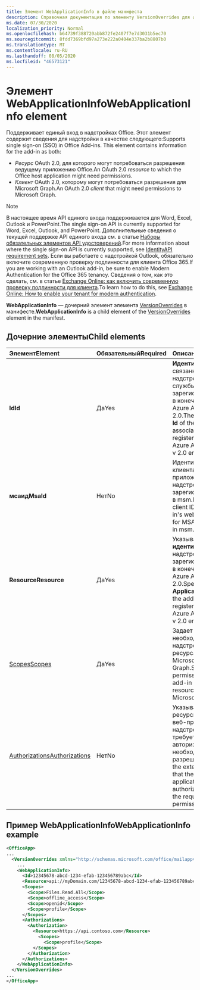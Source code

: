 ```yaml
---
title: Элемент WebApplicationInfo в файле манифеста
description: Справочная документация по элементу VersionOverrides для файлов манифеста надстроек Office (XML).
ms.date: 07/30/2020
localization_priority: Normal
ms.openlocfilehash: b64739f388720abb872fe2407f7e7d3031b5ec70
ms.sourcegitcommit: 8fdd7369bfd97a273e222a0404e337ba2b8807b0
ms.translationtype: MT
ms.contentlocale: ru-RU
ms.lasthandoff: 08/05/2020
ms.locfileid: "46573121"
---
```

# <a name="webapplicationinfo-element"></a><span data-ttu-id="04aa2-103">Элемент WebApplicationInfo</span><span class="sxs-lookup"><span data-stu-id="04aa2-103">WebApplicationInfo element</span></span>

<span data-ttu-id="04aa2-104">Поддерживает единый вход в надстройках Office. Этот элемент содержит сведения для надстройки в качестве следующего:</span><span class="sxs-lookup"><span data-stu-id="04aa2-104">Supports single sign-on (SSO) in Office Add-ins. This element contains information for the add-in as both:</span></span>

- <span data-ttu-id="04aa2-105">*Ресурс* OAuth 2.0, для которого могут потребоваться разрешения ведущему приложению Office.</span><span class="sxs-lookup"><span data-stu-id="04aa2-105">An OAuth 2.0 *resource* to which the Office host application might need permissions.</span></span>
- <span data-ttu-id="04aa2-106">*Клиент* OAuth 2.0, которому могут потребоваться разрешения для Microsoft Graph.</span><span class="sxs-lookup"><span data-stu-id="04aa2-106">An OAuth 2.0 *client* that might need permissions to Microsoft Graph.</span></span>

> [!NOTE]
> <span data-ttu-id="04aa2-107">В настоящее время API единого входа поддерживается для Word, Excel, Outlook и PowerPoint.</span><span class="sxs-lookup"><span data-stu-id="04aa2-107">The single sign-on API is currently supported for Word, Excel, Outlook, and PowerPoint.</span></span> <span data-ttu-id="04aa2-108">Дополнительные сведения о текущей поддержке API единого входа см. в статье [Наборы обязательных элементов API удостоверений](/office/dev/add-ins/reference/requirement-sets/identity-api-requirement-sets).</span><span class="sxs-lookup"><span data-stu-id="04aa2-108">For more information about where the single sign-on API is currently supported, see [IdentityAPI requirement sets](/office/dev/add-ins/reference/requirement-sets/identity-api-requirement-sets).</span></span> <span data-ttu-id="04aa2-109">Если вы работаете с надстройкой Outlook, обязательно включите современную проверку подлинности для клиента Office 365.</span><span class="sxs-lookup"><span data-stu-id="04aa2-109">If you are working with an Outlook add-in, be sure to enable Modern Authentication for the Office 365 tenancy.</span></span> <span data-ttu-id="04aa2-110">Сведения о том, как это сделать, см. в статье [Exchange Online: как включить современную проверку подлинности для клиента](https://social.technet.microsoft.com/wiki/contents/articles/32711.exchange-online-how-to-enable-your-tenant-for-modern-authentication.aspx).</span><span class="sxs-lookup"><span data-stu-id="04aa2-110">To learn how to do this, see [Exchange Online: How to enable your tenant for modern authentication](https://social.technet.microsoft.com/wiki/contents/articles/32711.exchange-online-how-to-enable-your-tenant-for-modern-authentication.aspx).</span></span>

<span data-ttu-id="04aa2-111">**WebApplicationInfo** — дочерний элемент элемента [VersionOverrides](versionoverrides.md) в манифесте.</span><span class="sxs-lookup"><span data-stu-id="04aa2-111">**WebApplicationInfo** is a child element of the [VersionOverrides](versionoverrides.md) element in the manifest.</span></span>  

## <a name="child-elements"></a><span data-ttu-id="04aa2-112">Дочерние элементы</span><span class="sxs-lookup"><span data-stu-id="04aa2-112">Child elements</span></span>

|  <span data-ttu-id="04aa2-113">Элемент</span><span class="sxs-lookup"><span data-stu-id="04aa2-113">Element</span></span> |  <span data-ttu-id="04aa2-114">Обязательный</span><span class="sxs-lookup"><span data-stu-id="04aa2-114">Required</span></span>  |  <span data-ttu-id="04aa2-115">Описание</span><span class="sxs-lookup"><span data-stu-id="04aa2-115">Description</span></span>  |
|:-----|:-----|:-----|
|  <span data-ttu-id="04aa2-116">**Id**</span><span class="sxs-lookup"><span data-stu-id="04aa2-116">**Id**</span></span>    |  <span data-ttu-id="04aa2-117">Да</span><span class="sxs-lookup"><span data-stu-id="04aa2-117">Yes</span></span>   |  <span data-ttu-id="04aa2-118">**Идентификатор** связанной с надстройкой службы, зарегистрированный в конечной точке Azure Active Directory 2.0.</span><span class="sxs-lookup"><span data-stu-id="04aa2-118">The **Application Id** of the add-in's associated service as registered in the Azure Active Directory v 2.0 endpoint.</span></span>|
|  <span data-ttu-id="04aa2-119">**мсаид**</span><span class="sxs-lookup"><span data-stu-id="04aa2-119">**MsaId**</span></span>    |  <span data-ttu-id="04aa2-120">Нет</span><span class="sxs-lookup"><span data-stu-id="04aa2-120">No</span></span>   |  <span data-ttu-id="04aa2-121">Идентификатор клиента веб-приложения надстройки для MSA, зарегистрированного в msm.live.com.</span><span class="sxs-lookup"><span data-stu-id="04aa2-121">The client ID of your add-in's web application for MSA as registered in msm.live.com.</span></span>|
|  <span data-ttu-id="04aa2-122">**Resource**</span><span class="sxs-lookup"><span data-stu-id="04aa2-122">**Resource**</span></span>  |  <span data-ttu-id="04aa2-123">Да</span><span class="sxs-lookup"><span data-stu-id="04aa2-123">Yes</span></span>   |  <span data-ttu-id="04aa2-124">Указывает **URI идентификатора** надстройки, зарегистрированный в конечной точке Azure Active Directory 2.0.</span><span class="sxs-lookup"><span data-stu-id="04aa2-124">Specifies the **Application ID URI** of the add-in as registered in the Azure Active Directory v 2.0 endpoint.</span></span>|
|  [<span data-ttu-id="04aa2-125">Scopes</span><span class="sxs-lookup"><span data-stu-id="04aa2-125">Scopes</span></span>](scopes.md)                |  <span data-ttu-id="04aa2-126">Да</span><span class="sxs-lookup"><span data-stu-id="04aa2-126">Yes</span></span>  |  <span data-ttu-id="04aa2-127">Задает разрешения, необходимые надстройке для ресурса, например Microsoft Graph.</span><span class="sxs-lookup"><span data-stu-id="04aa2-127">Specifies the permissions that the add-in needs to a resource, such as Microsoft Graph.</span></span>  |
|  [<span data-ttu-id="04aa2-128">Authorizations</span><span class="sxs-lookup"><span data-stu-id="04aa2-128">Authorizations</span></span>](authorizations.md)  |  <span data-ttu-id="04aa2-129">Нет</span><span class="sxs-lookup"><span data-stu-id="04aa2-129">No</span></span>   | <span data-ttu-id="04aa2-130">Указывает внешние ресурсы, к которым веб-приложению надстройки требуется авторизация, и необходимые разрешения.</span><span class="sxs-lookup"><span data-stu-id="04aa2-130">Specifies the external resources that the add-in's web application needs authorization to and the required permissions.</span></span>|

## <a name="webapplicationinfo-example"></a><span data-ttu-id="04aa2-131">Пример WebApplicationInfo</span><span class="sxs-lookup"><span data-stu-id="04aa2-131">WebApplicationInfo example</span></span>

```xml
<OfficeApp>
...
  <VersionOverrides xmlns="http://schemas.microsoft.com/office/mailappversionoverrides" xsi:type="VersionOverridesV1_0">
    ...
    <WebApplicationInfo>
      <Id>12345678-abcd-1234-efab-123456789abc</Id>
      <Resource>api://myDomain.com/12345678-abcd-1234-efab-123456789abc</Resource>
      <Scopes>
        <Scope>Files.Read.All</Scope>
        <Scope>offline_access</Scope>
        <Scope>openid</Scope>
        <Scope>profile</Scope>
      </Scopes>
      <Authorizations>
        <Authorization>
          <Resource>https://api.contoso.com</Resource>
            <Scopes>
              <Scope>profile</Scope>
          </Scopes>
        </Authorization>
      </Authorizations>
    </WebApplicationInfo>
  </VersionOverrides>
...
</OfficeApp>
```

